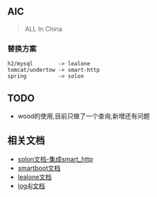 
## AIC
> ALL In China

### 替换方案 
``` 
h2/mysql        -> lealone
tomcat/undertow -> smart-http
spring          -> solon

```

## TODO
+ wood的使用,目前只做了一个查询,新增还有问题


## 相关文档

+ [solon文档-集成smart_http](https://solon.noear.org/article/90)
+ [smartboot文档](https://smartboot.gitee.io/)
+ [lealone文档](http://lealone.org/)
+ [log4j文档](https://logging.apache.org/log4j/2.x/manual/configuration.html)


